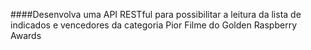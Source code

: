 ####Desenvolva uma API RESTful para possibilitar a leitura da lista de indicados e vencedores da categoria Pior Filme do Golden Raspberry Awards